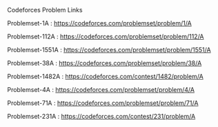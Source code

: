 Codeforces Problem Links

Problemset-1A : https://codeforces.com/problemset/problem/1/A

Problemset-112A : https://codeforces.com/problemset/problem/112/A

Problemset-1551A : https://codeforces.com/problemset/problem/1551/A

Problemset-38A : https://codeforces.com/problemset/problem/38/A

Problemset-1482A : https://codeforces.com/contest/1482/problem/A

Problemset-4A : https://codeforces.com/problemset/problem/4/A

Problemset-71A : https://codeforces.com/problemset/problem/71/A

Problemset-231A : https://codeforces.com/contest/231/problem/A
